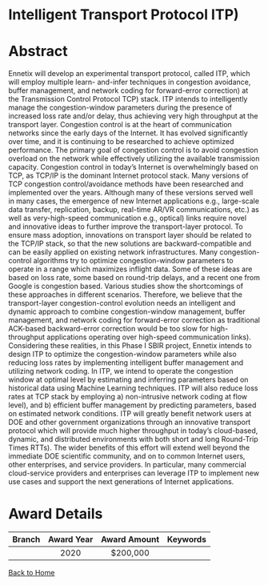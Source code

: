 
Intelligent Transport Protocol ITP)
===================================

# Abstract


Ennetix will develop an experimental transport protocol, called ITP, which will employ multiple learn- and-infer techniques in congestion avoidance, buffer management, and network coding for forward-error correction) at the Transmission Control Protocol TCP) stack. ITP intends to intelligently manage the congestion-window parameters during the presence of increased loss rate and/or delay, thus achieving very high throughput at the transport layer. Congestion control is at the heart of communication networks since the early days of the Internet. It has evolved significantly over time, and it is continuing to be researched to achieve optimized performance. The primary goal of congestion control is to avoid congestion overload on the network while effectively utilizing the available transmission capacity. Congestion control in today’s Internet is overwhelmingly based on TCP, as TCP/IP is the dominant Internet protocol stack. Many versions of TCP congestion control/avoidance methods have been researched and implemented over the years. Although many of these versions served well in many cases, the emergence of new Internet applications e.g., large-scale data transfer, replication, backup, real-time AR/VR communications, etc.) as well as very-high-speed communication e.g., optical) links require novel and innovative ideas to further improve the transport-layer protocol. To ensure mass adoption, innovations on transport layer should be related to the TCP/IP stack, so that the new solutions are backward-compatible and can be easily applied on existing network infrastructures. Many congestion-control algorithms try to optimize congestion-window parameters to operate in a range which maximizes inflight data. Some of these ideas are based on loss rate, some based on round-trip delays, and a recent one from Google is congestion based. Various studies show the shortcomings of these approaches in different scenarios. Therefore, we believe that the transport-layer congestion-control evolution needs an intelligent and dynamic approach to combine congestion-window management, buffer management, and network coding for forward-error correction as traditional ACK-based backward-error correction would be too slow for high-throughput applications operating over high-speed communication links). Considering these realities, in this Phase I SBIR project, Ennetix intends to design ITP to optimize the congestion-window parameters while also reducing loss rates by implementing intelligent buffer management and utilizing network coding. In ITP, we intend to operate the congestion window at optimal level by estimating and inferring parameters based on historical data using Machine Learning techniques. ITP will also reduce loss rates at TCP stack by employing a) non-intrusive network coding at flow level), and b) efficient buffer management by predicting parameters, based on estimated network conditions. ITP will greatly benefit network users at DOE and other government organizations through an innovative transport protocol which will provide much higher throughput in today’s cloud-based, dynamic, and distributed environments with both short and long Round-Trip Times RTTs). The wider benefits of this effort will extend well beyond the immediate DOE scientific community, and on to common Internet users, other enterprises, and service providers. In particular, many commercial cloud-service providers and enterprises can leverage ITP to implement new use cases and support the next generations of Internet applications.  

# Award Details

|Branch|Award Year|Award Amount|Keywords|
| :---: | :---: | :---: | :---: |
||2020|$200,000||
  
  


[Back to Home](https://github.com/chrischow/dod_sbir_awards#796)